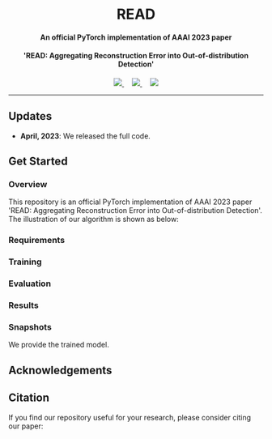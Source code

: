 <h1 align="center">
  <br>
  READ
  <br>
</h1>

<h4 align="center"> An official PyTorch implementation of AAAI 2023 paper </h4>
<h4 align='center'> 'READ: Aggregating Reconstruction Error into Out-of-distribution Detection' </h4>

<div align="center">
  <a href="https://arxiv.org/abs/2206.07459" target='_blank'>
    <img src="https://img.shields.io/badge/Paper-AAAI%202023-red?style=flat-square">
  </a> &nbsp;&nbsp;&nbsp;
  <a href="assets/read_aaai23_slide.pdf">
    <img src="https://img.shields.io/badge/Slide-AAAI%202023-blue?style=flat-square">
  </a> &nbsp;&nbsp;&nbsp;
  <a href=''>
    <img src="https://img.shields.io/badge/License-MIT-green?style=flat-square">
  </a>
</div>

---

## Updates
- **April, 2023**: We released the full code.

## Get Started
### Overview
This repository is an official PyTorch implementation of AAAI 2023 paper 'READ: Aggregating Reconstruction Error into Out-of-distribution Detection'. The illustration of our algorithm is shown as below:

### Requirements

### Training

### Evaluation

### Results

### Snapshots
We provide the trained model.

## Acknowledgements

## Citation
If you find our repository useful for your research, please consider citing our paper:
